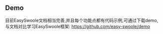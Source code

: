 ## Demo
目前EasySwoole文档相当完善,并且每个功能点都有代码示例,可通过下载demo,与文档对比学习EasySwoole框架:
https://github.com/easy-swoole/demo

